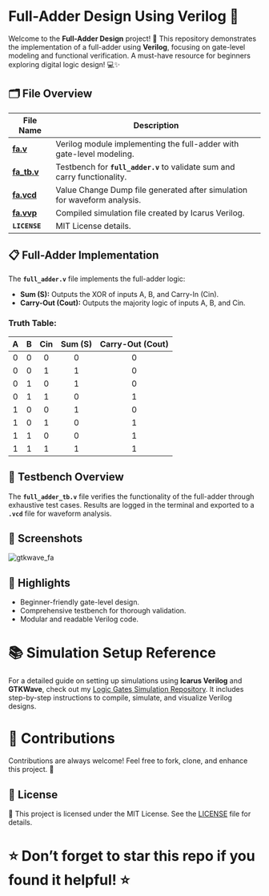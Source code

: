 # Full-Adder Design Using Verilog 🚀

Welcome to the **Full-Adder Design** project! 🎉 This repository demonstrates the implementation of a full-adder using **Verilog**, focusing on gate-level modeling and functional verification. A must-have resource for beginners exploring digital logic design! 💻✨

## 🗂 File Overview

| File Name                | Description                                                                 |
|--------------------------|-----------------------------------------------------------------------------|
| **[fa.v](https://github.com/VarshithGovi/Full-Adder-Design-Verilog/blob/main/fa.v)**       | Verilog module implementing the full-adder with gate-level modeling.        |
| **[fa_tb.v](https://github.com/VarshithGovi/Full-Adder-Design-Verilog/blob/main/fa_tb.v)**    | Testbench for **`full_adder.v`** to validate sum and carry functionality.   |
| **[fa.vcd](https://github.com/VarshithGovi/Full-Adder-Design-Verilog/blob/main/fa.vcd)**     | Value Change Dump file generated after simulation for waveform analysis.    |
| **[fa.vvp](https://github.com/VarshithGovi/Full-Adder-Design-Verilog/blob/main/fa_tb.vvp)**     | Compiled simulation file created by Icarus Verilog.                        |
| **`LICENSE`**            | MIT License details.                                                       |

## 📋 Full-Adder Implementation

The **`full_adder.v`** file implements the full-adder logic:

- **Sum (S):** Outputs the XOR of inputs A, B, and Carry-In (Cin).
- **Carry-Out (Cout):** Outputs the majority logic of inputs A, B, and Cin.

### Truth Table:

| A | B | Cin | Sum (S) | Carry-Out (Cout) |
|:-:|:-:|:---:|:-------:|:-----------------:|
| 0 | 0 |  0  |    0    |         0         |
| 0 | 0 |  1  |    1    |         0         |
| 0 | 1 |  0  |    1    |         0         |
| 0 | 1 |  1  |    0    |         1         |
| 1 | 0 |  0  |    1    |         0         |
| 1 | 0 |  1  |    0    |         1         |
| 1 | 1 |  0  |    0    |         1         |
| 1 | 1 |  1  |    1    |         1         |

## 📜 Testbench Overview

The **`full_adder_tb.v`** file verifies the functionality of the full-adder through exhaustive test cases. Results are logged in the terminal and exported to a **`.vcd`** file for waveform analysis.

## 📸 Screenshots
![gtkwave_fa](https://github.com/user-attachments/assets/1f02204d-0d15-4d06-9992-18eaf5f0837a)


## 🌟 Highlights

- Beginner-friendly gate-level design.
- Comprehensive testbench for thorough validation.
- Modular and readable Verilog code.

# 📚 Simulation Setup Reference

For a detailed guide on setting up simulations using **Icarus Verilog** and **GTKWave**, check out my [Logic Gates Simulation Repository](https://github.com/VarshithGovi/Logic_gates). It includes step-by-step instructions to compile, simulate, and visualize Verilog designs.

# 🤝 Contributions

Contributions are always welcome! Feel free to fork, clone, and enhance this project. 🚀

## 📜 License

📜 This project is licensed under the MIT License. See the [LICENSE](LICENSE) file for details.

# ⭐ Don’t forget to star this repo if you found it helpful! ⭐
